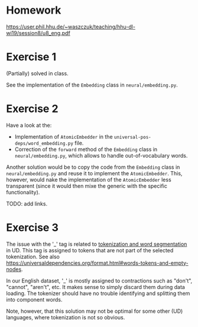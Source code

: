 # Homework

https://user.phil.hhu.de/~waszczuk/teaching/hhu-dl-wi19/session8/u8_eng.pdf

# Exercise 1

(Partially) solved in class.

See the implementation of the `Embedding` class in `neural/embedding.py`.


# Exercise 2

Have a look at the:
* Implementation of `AtomicEmbedder` in the
  `universal-pos-deps/word_embedding.py` file.
* Correction of the `forward` method of the `Embedding` class in
  `neural/embedding.py`, which allows to handle out-of-vocabulary words.

Another solution would be to copy the code from the `Embedding` class in
`neural/embedding.py` and reuse it to implement the `AtomicEmbedder`.  This,
however, would nake the implementation of the `AtomicEmbedder` less transparent
(since it would then mixe the generic with the specific functionality).

TODO: add links.


# Exercise 3

The issue with the '\_' tag is related to [tokenization and word
segmentation](https://universaldependencies.org/u/overview/tokenization.html)
in UD.  This tag is assigned to tokens that are not part of the selected tokenization.
See also https://universaldependencies.org/format.html#words-tokens-and-empty-nodes.

In our English dataset, '\_' is mostly assigned to contractions such as
"don't", "cannot", "aren't", etc.  It makes sense to simply discard them during
data loading.  The tokenizer should have no trouble identifying and splitting
them into component words.

Note, however, that this solution may not be optimal for some other (UD)
languages, where tokenization is not so obvious.
